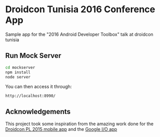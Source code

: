 # Droidcon Tunisia 2016 Conference App

Sample app for the "2016 Android Developer Toolbox" talk at droidcon tunisia

## Run Mock Server

```bash
cd mockserver
npm install
node server
```

You can then access it through:

```
http://localhost:8990/
```

## Acknowledgements

This project took some inspiration from the amazing work done for the [Droidcon PL 2015 mobile app][] and the [Google I/O app][]

[Droidcon PL 2015 mobile app]: https://github.com/droidconpl/droidcon-2015-mobile-app
[Google I/O app]: https://github.com/google/iosched
